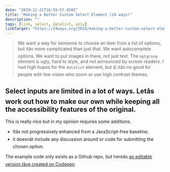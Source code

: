 ```yaml
---
date: "2019-12-21T16:59:57.458Z"
title: "Making a Better Custom Select Element (24 ways)"
description: ""
tags: [link, select, datalist, a11y]
linkTarget: "https://24ways.org/2019/making-a-better-custom-select-element/#comments"
---
```

>  We want a way for someone to choose an item from a list of options, but itâs more complicated than just that. We want autocomplete options. We want to put images in there, not just text. The `optgroup` element is ugly, hard to style, and not announced by screen readers. I had high hopes for the `datalist` element, but â¦ itâs no good for people with low vision who zoom or use high contrast themes.

Select inputs are limited in a lot of ways. Letâs work out how to make our own while keeping all the accessibility features of the original.
---

This is really nice but in my opinion requires some additions. 

- Itâs not progressively enhanced from a JavaScript-free baseline; 
- it doesnât include any discussion around or code for submitting the chosen option.

The example code only exists as a Github repo, but hereâs [an editable version Iâve created on Codepen](https://codepen.io/fuzzylogicx/pen/rNamaYJ).